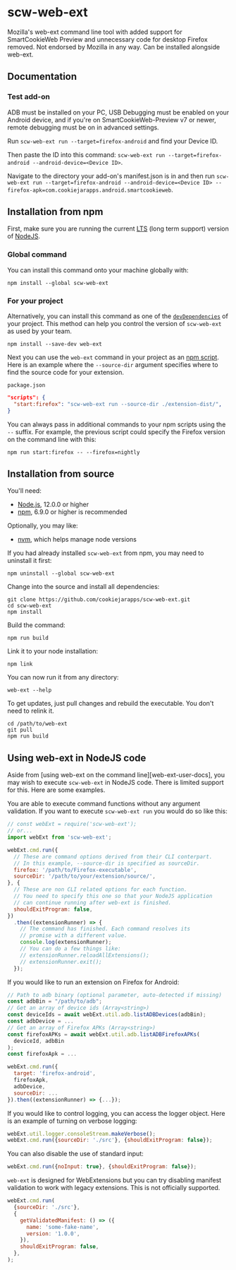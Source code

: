 # scw-web-ext

Mozilla's web-ext command line tool with added support for SmartCookieWeb Preview and unnecessary code for desktop Firefox removed. Not endorsed by Mozilla in any way. Can be installed alongside web-ext.

## Documentation

### Test add-on
ADB must be installed on your PC, USB Debugging must be enabled on your Android device, and if you're on SmartCookieWeb-Preview v7 or newer, remote debugging must be on in advanced settings.

Run `scw-web-ext run --target=firefox-android` and find your Device ID.

Then paste the ID into this command: `scw-web-ext run --target=firefox-android --android-device=<Device ID>`.

Navigate to the directory your add-on's manifest.json is in and then run `scw-web-ext run --target=firefox-android --android-device=<Device ID> --firefox-apk=com.cookiejarapps.android.smartcookieweb`.

## Installation from npm

First, make sure you are running the current
[LTS](https://github.com/nodejs/LTS)
(long term support) version of
[NodeJS](https://nodejs.org/en/).

### Global command

You can install this command onto your machine globally with:

    npm install --global scw-web-ext

### For your project

Alternatively, you can install this command as one of the
[`devDependencies`](https://docs.npmjs.com/files/package.json#devdependencies)
of your project.  This method can help you control the version of `scw-web-ext`
as used by your team.

    npm install --save-dev web-ext

Next you can use the `web-ext` command in your project as an
[npm script](https://docs.npmjs.com/misc/scripts).
Here is an example where the `--source-dir` argument specifies where to find
the source code for your extension.

`package.json`
```json
"scripts": {
  "start:firefox": "scw-web-ext run --source-dir ./extension-dist/",
}
```

You can always pass in additional commands to your npm scripts using
the `--` suffix. For example, the previous script could specify the Firefox
version on the command line with this:

    npm run start:firefox -- --firefox=nightly

## Installation from source

You'll need:
* [Node.js](https://nodejs.org/en/), 12.0.0 or higher
* [npm](https://www.npmjs.com/), 6.9.0 or higher is recommended

Optionally, you may like:
* [nvm](https://github.com/creationix/nvm), which helps manage node versions

If you had already installed `scw-web-ext` from npm,
you may need to uninstall it first:

    npm uninstall --global scw-web-ext

Change into the source and install all dependencies:

    git clone https://github.com/cookiejarapps/scw-web-ext.git
    cd scw-web-ext
    npm install

Build the command:

    npm run build

Link it to your node installation:

    npm link

You can now run it from any directory:

    web-ext --help

To get updates, just pull changes and rebuild the executable. You don't
need to relink it.

    cd /path/to/web-ext
    git pull
    npm run build

## Using web-ext in NodeJS code

Aside from [using web-ext on the command line][web-ext-user-docs], you may wish to execute `scw-web-ext` in NodeJS code. There is limited support for this. Here are some examples.

You are able to execute command functions without any argument validation. If you want to execute `scw-web-ext run` you would do so like this:

```js
// const webExt = require('scw-web-ext');
// or...
import webExt from 'scw-web-ext';

webExt.cmd.run({
  // These are command options derived from their CLI conterpart.
  // In this example, --source-dir is specified as sourceDir.
  firefox: '/path/to/Firefox-executable',
  sourceDir: '/path/to/your/extension/source/',
}, {
  // These are non CLI related options for each function.
  // You need to specify this one so that your NodeJS application
  // can continue running after web-ext is finished.
  shouldExitProgram: false,
})
  .then((extensionRunner) => {
    // The command has finished. Each command resolves its
    // promise with a different value.
    console.log(extensionRunner);
    // You can do a few things like:
    // extensionRunner.reloadAllExtensions();
    // extensionRunner.exit();
  });
```

If you would like to run an extension on Firefox for Android:

```js
// Path to adb binary (optional parameter, auto-detected if missing)
const adbBin = "/path/to/adb";
// Get an array of device ids (Array<string>)
const deviceIds = await webExt.util.adb.listADBDevices(adbBin);
const adbDevice = ...
// Get an array of Firefox APKs (Array<string>)
const firefoxAPKs = await webExt.util.adb.listADBFirefoxAPKs(
  deviceId, adbBin
);
const firefoxApk = ...

webExt.cmd.run({
  target: 'firefox-android',
  firefoxApk,
  adbDevice,
  sourceDir: ...
}).then((extensionRunner) => {...});
```

If you would like to control logging, you can access the logger object. Here is an example of turning on verbose logging:

```js
webExt.util.logger.consoleStream.makeVerbose();
webExt.cmd.run({sourceDir: './src'}, {shouldExitProgram: false});
```

You can also disable the use of standard input:

```js
webExt.cmd.run({noInput: true}, {shouldExitProgram: false});
```

`web-ext` is designed for WebExtensions but you can try disabling manifest validation to work with legacy extensions. This is not officially supported.

```js
webExt.cmd.run(
  {sourceDir: './src'},
  {
    getValidatedManifest: () => ({
      name: 'some-fake-name',
      version: '1.0.0',
    }),
    shouldExitProgram: false,
  },
);
```
